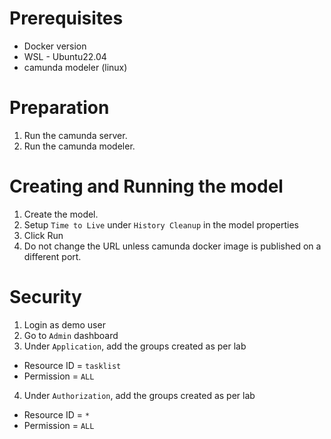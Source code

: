 # Prerequisites
* Docker version
* WSL - Ubuntu22.04
* camunda modeler (linux)

# Preparation
1. Run the camunda server.
2. Run the camunda modeler.

# Creating and Running the model
1. Create the model.
2. Setup `Time to Live` under `History Cleanup` in the model properties
3. Click Run
4. Do not change the URL unless camunda docker image is published on a different port.


# Security
1. Login as demo user
2. Go to `Admin` dashboard
3. Under `Application`, add the groups created as per lab
* Resource ID = `tasklist` 
* Permission = `ALL`
4. Under `Authorization`, add the groups created as per lab
* Resource ID = `*` 
* Permission = `ALL`